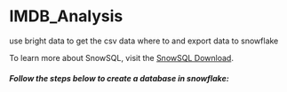 # IMDB_Analysis
<p>use bright data  to get the csv data where to and export data to snowflake</p>
<p>To learn more about SnowSQL, visit the <a href="https://developers.snowflake.com/snowsql/">SnowSQL Download</a>.</p>
<h5>Follow the steps below to create a database in snowflake:</h5>


